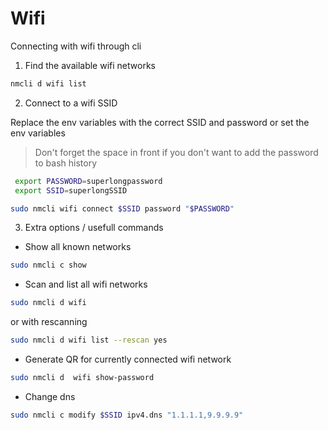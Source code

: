 # Wifi

Connecting with wifi through cli

1. Find the available wifi networks

```bash
nmcli d wifi list
```

2. Connect to a wifi SSID

Replace the env variables with the correct SSID and password or set the env variables

> Don't forget the space in front if you don't want to add the password to bash history

```bash
 export PASSWORD=superlongpassword
 export SSID=superlongSSID
```


```bash
sudo nmcli wifi connect $SSID password "$PASSWORD"
```

3. Extra options / usefull commands

- Show all known networks

```bash
sudo nmcli c show
```

- Scan and list all wifi networks

```bash
sudo nmcli d wifi
```

or with rescanning

```bash
sudo nmcli d wifi list --rescan yes
```

- Generate QR for currently connected wifi network

```bash
sudo nmcli d  wifi show-password
```

- Change dns

```bash
sudo nmcli c modify $SSID ipv4.dns "1.1.1.1,9.9.9.9"
```
